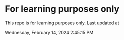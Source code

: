 # For learning purposes only
This repo is for learning purposes only.
Last updated at

Wednesday, February 14, 2024 2:45:15 PM

